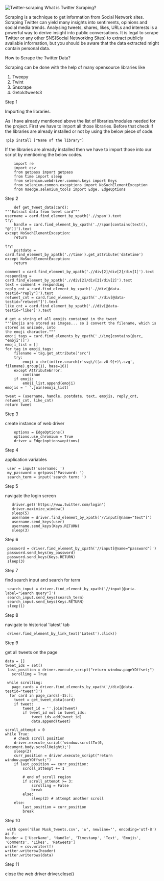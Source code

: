 ![Twitter-scraping](https://user-images.githubusercontent.com/122904369/224550110-a416e166-0b4c-47f7-83c9-71926bf3411c.jpg)
What is Twitter Scraping?

Scraping is a technique to get information from Social Network sites. Scraping Twitter can yield many insights into sentiments, opinions and social media trends. Analysing tweets, shares, likes, URLs and interests is a powerful way to derive insight into public conversations. It is legal to scrape Twitter or any other SNS(Social Networking Sites) to extract publicly available information, but you should be aware that the data extracted might contain personal data.

How to Scrape the Twitter Data?

  Scraping can be done with the help of many opensource libraries like 
	
  1. Tweepy
  2. Twint
  3. Snscrape
  4. Getoldtweets3
  
Step 1

  Importing the libraries.
  
  As I have already mentioned above the list of libraries/modules needed for the project. First we have to import all those libraries. Before that check if the libraries are already installed or not by using the below piece of code.
  	
	!pip install ["Name of the library"]
	
If the libraries are already installed then we have to import those into our script by mentioning the below codes.

        import re
        import csv
        from getpass import getpass
        from time import sleep
        from selenium.webdriver.common.keys import Keys
        from selenium.common.exceptions import NoSuchElementException
        from msedge.selenium_tools import Edge, EdgeOptions

Step 2

        def get_tweet_data(card):
    """Extract data from tweet card"""
    username = card.find_element_by_xpath('.//span').text
    try:
        handle = card.find_element_by_xpath('.//span[contains(text(), "@")]').text
    except NoSuchElementException:
        return
    
    try:
        postdate = card.find_element_by_xpath('.//time').get_attribute('datetime')
    except NoSuchElementException:
        return
    
    comment = card.find_element_by_xpath('.//div[2]/div[2]/div[1]').text
    responding = card.find_element_by_xpath('.//div[2]/div[2]/div[2]').text
    text = comment + responding
    reply_cnt = card.find_element_by_xpath('.//div[@data-testid="reply"]').text
    retweet_cnt = card.find_element_by_xpath('.//div[@data-testid="retweet"]').text
    like_cnt = card.find_element_by_xpath('.//div[@data-testid="like"]').text
    
    # get a string of all emojis contained in the tweet
    """Emojis are stored as images... so I convert the filename, which is stored as unicode, into 
    the emoji character."""
    emoji_tags = card.find_elements_by_xpath('.//img[contains(@src, "emoji")]')
    emoji_list = []
    for tag in emoji_tags:
        filename = tag.get_attribute('src')
        try:
            emoji = chr(int(re.search(r'svg\/([a-z0-9]+)\.svg', filename).group(1), base=16))
        except AttributeError:
            continue
        if emoji:
            emoji_list.append(emoji)
    emojis = ' '.join(emoji_list)
    
    tweet = (username, handle, postdate, text, emojis, reply_cnt, retweet_cnt, like_cnt)
    return tweet

Step 3

create instance of web driver

        options = EdgeOptions()
        options.use_chromium = True
        driver = Edge(options=options)
 
 Step 4
 
 application variables
 
     user = input('username: ')
     my_password = getpass('Password: ')
     search_term = input('search term: ')
     
 Step 5
 
  navigate the login screen
 
       driver.get('https://www.twitter.com/login')
       driver.maximize_window()
       sleep(5)
       username = driver.find_element_by_xpath('//input[@name="text"]')
       username.send_keys(user)
       username.send_keys(Keys.RETURN)
       sleep(3)
       
  Step 6
  
     password = driver.find_element_by_xpath('//input[@name="password"]')
     password.send_keys(my_password)
     password.send_keys(Keys.RETURN)
     sleep(3)
     
 Step 7
 
 find search input and search for term
 
     search_input = driver.find_element_by_xpath('//input[@aria-label="Search query"]')
     search_input.send_keys(search_term)
     search_input.send_keys(Keys.RETURN)
     sleep(1)
     
  Step 8
  
  navigate to historical 'latest' tab
  
     driver.find_element_by_link_text('Latest').click()
     
  Step 9
   
   get all tweets on the page
   
    data = []
    tweet_ids = set()
     last_position = driver.execute_script("return window.pageYOffset;")
       scrolling = True

     while scrolling:
       page_cards = driver.find_elements_by_xpath('//div[@data-testid="tweet"]')
      for card in page_cards[-15:]:
        tweet = get_tweet_data(card)
        if tweet:
            tweet_id = ''.join(tweet)
            if tweet_id not in tweet_ids:
                tweet_ids.add(tweet_id)
                data.append(tweet)
            
    scroll_attempt = 0
    while True:
        # check scroll position
        driver.execute_script('window.scrollTo(0, document.body.scrollHeight);')
        sleep(2)
        curr_position = driver.execute_script("return window.pageYOffset;")
        if last_position == curr_position:
            scroll_attempt += 1
            
            # end of scroll region
            if scroll_attempt >= 3:
                scrolling = False
                break
            else:
                sleep(2) # attempt another scroll
        else:
            last_position = curr_position
            break
	   
Step 10

     with open('Elon Musk_tweets.csv', 'w', newline='', encoding='utf-8') as f:
    header = ['UserName', 'Handle', 'Timestamp', 'Text', 'Emojis', 'Comments', 'Likes', 'Retweets']
    writer = csv.writer(f)
    writer.writerow(header)
    writer.writerows(data)
    
  Step 11
  
  close the web driver
       driver.close()



